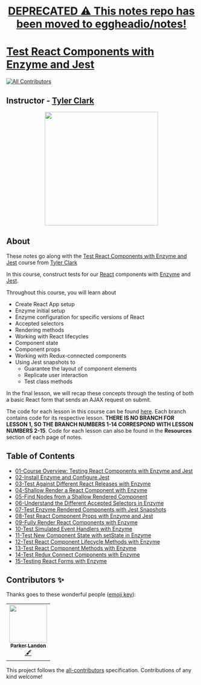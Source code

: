 <h1 align="center"><a href="https://github.com/eggheadio/notes">DEPRECATED ⚠️ This notes repo has been moved to eggheadio/notes!</a></h1>

# [Test React Components with Enzyme and Jest](https://egghead.io/courses/test-react-components-with-enzyme-and-jest)
<!-- ALL-CONTRIBUTORS-BADGE:START - Do not remove or modify this section -->
[![All Contributors](https://img.shields.io/badge/all_contributors-1-orange.svg?style=flat-square)](#contributors-)
<!-- ALL-CONTRIBUTORS-BADGE:END -->

## Instructor - [Tyler Clark](https://egghead.io/instructors/tyler-clark)

<p align="center"><img src="https://d2eip9sf3oo6c2.cloudfront.net/series/square_covers/000/000/198/full/EGH_TestReactJest-edited.png" width="300"/></p>

## About

These notes go along with the [Test React Components with Enzyme and Jest](https://egghead.io/courses/test-react-components-with-enzyme-and-jest) course from [Tyler Clark](https://egghead.io/instructors/tyler-clark)

In this course, construct tests for our [React]() components with [Enzyme]() and [Jest]().

Throughout this course, you will learn about
- Create React App setup
- Enzyme initial setup
- Enzyme configuration for specific versions of React
- Accepted selectors
- Rendering methods
- Working with React lifecycles
- Component state
- Component props
- Working with Redux-connected components
- Using Jest snapshots to
  - Guarantee the layout of component elements
  - Replicate user interaction
  - Test class methods

In the final lesson, we will recap these concepts through the testing of both a basic React form that sends an AJAX request on submit.

The code for each lesson in this course can be found [here](https://github.com/ParkerGits/react-enzyme-jest). Each branch contains code for its respective lesson. **THERE IS NO BRANCH FOR LESSON 1, SO THE BRANCH NUMBERS 1-14 CORRESPOND WITH LESSON NUMBERS 2-15**. Code for each lesson can also be found in the **Resources** section of each page of notes.

## Table of Contents

- [01-Course Overview: Testing React Components with Enzyme and Jest](01-course-overview-testing-react-components-with-enzyme-and-jest.md)
- [02-Install Enzyme and Configure Jest](02-install-enzyme-and-configure-jest.md)
- [03-Test Against Different React Releases with Enzyme](03-test-against-different-react-releases-with-enzyme.md)
- [04-Shallow Render a React Component with Enzyme](04-shallow-render-a-react-component-with-enzyme.md)
- [05-Find Nodes from a Shallow Rendered Component](05-find-nodes-from-a-shallow-rendered-component.md)
- [06-Understand the Different Accepted Selectors in Enzyme](06-understand-the-different-accepted-selectors-in-enzyme.md)
- [07-Test Enzyme Rendered Components with Jest Snapshots](07-test-enzyme-rendered-components-with-jest-snapshots.md)
- [08-Test React Component Props with Enzyme and Jest](08-test-react-component-props-with-enzyme-and-jest.md)
- [09-Fully Render React Components with Enzyme](09-fully-render-react-components-with-enzyme.md)
- [10-Test Simulated Event Handlers with Enzyme](10-test-simulated-event-handlers-with-enzyme.md)
- [11-Test New Component State with setState in Enzyme](11-test-new-component-state-with-set-state-in-enzyme.md)
- [12-Test React Component Lifecycle Methods with Enzyme](12-test-react-component-lifecycle-methods-with-enzyme.md)
- [13-Test React Component Methods with Enzyme](13-test-react-component-methods-with-enzyme.md)
- [14-Test Redux Connect Components with Enzyme](14-test-redux-connect-components-with-enzyme.md)
- [15-Testing React Forms with Enzyme](15-testing-react-forms-with-enzyme.md)

## Contributors ✨

Thanks goes to these wonderful people ([emoji key](https://allcontributors.org/docs/en/emoji-key)):

<!-- ALL-CONTRIBUTORS-LIST:START - Do not remove or modify this section -->
<!-- prettier-ignore-start -->
<!-- markdownlint-disable -->
<table>
  <tr>
    <td align="center"><a href="https://github.com/ParkerGits"><img src="https://avatars3.githubusercontent.com/u/45955761?v=4" width="100px;" alt=""/><br /><sub><b>Parker Landon</b></sub></a><br /><a href="#content-ParkerGits" title="Content">🖋</a></td>
  </tr>
</table>

<!-- markdownlint-enable -->
<!-- prettier-ignore-end -->
<!-- ALL-CONTRIBUTORS-LIST:END -->

This project follows the [all-contributors](https://github.com/all-contributors/all-contributors) specification. Contributions of any kind welcome!
